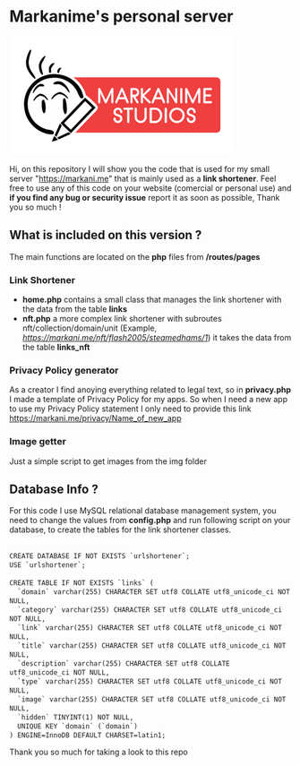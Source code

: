 # Markanime's personal server
![Markanime](/img/logo.png)

Hi, on this repository I will show you the code that is used for my small server "https://markani.me" that is mainly used as a **link shortener**. 
Feel free to use any of this code on your website (comercial or personal use) and **if you find any bug or security issue** report it as soon as possible, Thank you so much ! 

## What is included on this version ? 
The main functions are located on the **php** files from **/routes/pages**

### Link Shortener
* **home.php** contains a small class that manages the link shortener with the data from the table **links**
* **nft.php** a more complex link shortener with subroutes nft/collection/domain/unit (Example, *https://markani.me/nft/flash2005/steamedhams/1*) it takes the data from the table **links_nft**

### Privacy Policy generator
As a creator I find anoying everything related to legal text, so in **privacy.php** I made a template of Privacy Policy for my apps. 
So when I need a new app to use my Privacy Policy statement I only need to provide this link https://markani.me/privacy/Name_of_new_app

### Image getter
Just a simple script to get images from the img folder

## Database Info ? 
For this code I use MySQL relational database management system, you need to change the values from **config.php** and run following script on your database, to create the tables for the link shortener classes. 

```mysql

CREATE DATABASE IF NOT EXISTS `urlshortener`;
USE `urlshortener`;

CREATE TABLE IF NOT EXISTS `links` (
  `domain` varchar(255) CHARACTER SET utf8 COLLATE utf8_unicode_ci NOT NULL,
  `category` varchar(255) CHARACTER SET utf8 COLLATE utf8_unicode_ci NOT NULL,
  `link` varchar(255) CHARACTER SET utf8 COLLATE utf8_unicode_ci NOT NULL,
  `title` varchar(255) CHARACTER SET utf8 COLLATE utf8_unicode_ci NOT NULL,
  `description` varchar(255) CHARACTER SET utf8 COLLATE utf8_unicode_ci NOT NULL,
  `type` varchar(255) CHARACTER SET utf8 COLLATE utf8_unicode_ci NOT NULL,
  `image` varchar(255) CHARACTER SET utf8 COLLATE utf8_unicode_ci NOT NULL,
  `hidden` TINYINT(1) NOT NULL,
  UNIQUE KEY `domain` (`domain`)
) ENGINE=InnoDB DEFAULT CHARSET=latin1;

```

Thank you so much for taking a look to this repo